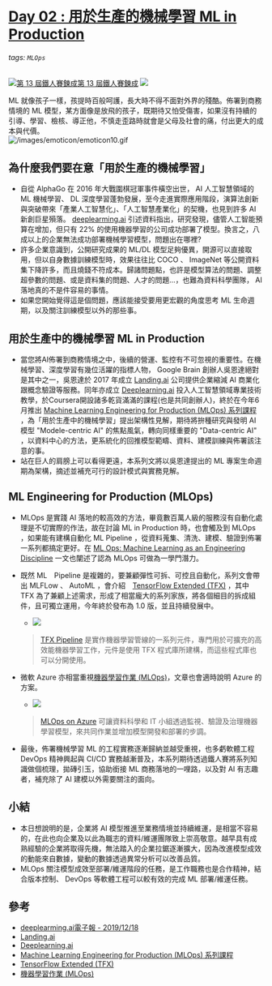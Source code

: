 # [Day 02 : 用於生產的機械學習 ML in Production](https://ithelp.ithome.com.tw/articles/10258861)

###### tags: `MLOps`
[![](https://d1dwq032kyr03c.cloudfront.net/images/ironman_sticker/13/ai-and-data.png?sticker "第 13 屆鐵人賽鍊成")第 13 屆鐵人賽鍊成](https://ithelp.ithome.com.tw/users/20121130/ironman/4015)
[![](https://img.shields.io/badge/iThome%E9%90%B5%E4%BA%BA%E8%B3%BD2021-%E5%A8%81%E5%88%A9%E6%96%AF-blue)](https://ithelp.ithome.com.tw/articles/10258861)



ML 就像孩子一樣，孩提時百般呵護，長大時不得不面對外界的殘酷。佈署到商務情境的 ML 模型，某方面像是放飛的孩子，既期待又怕受傷害，如果沒有持續的引導、學習、檢核、導正他，不慎走歪路時就會是父母及社會的痛，付出更大的成本與代價。  
![/images/emoticon/emoticon10.gif](https://ithelp.ithome.com.tw/images/emoticon/emoticon10.gif)

為什麼我們要在意「用於生產的機械學習」
-------------------

-   自從 AlphaGo 在 2016 年大戰圍棋冠軍事件橫空出世， AI 人工智慧領域的 ML 機械學習、 DL 深度學習蓬勃發展，至今走進實際應用階段，演算法創新與突破帶來「產業人工智慧化」、「人工智慧產業化」的契機，也見到許多 AI 新創巨星殞落。 [deeplearming.ai](https://info.deeplearning.ai/the-batch-companies-slipping-on-ai-goals-self-training-for-better-vision-muppets-and-models-china-vs-us-only-the-best-examples-proliferating-patents) 引述資料指出，研究發現，儘管人工智能預算在增加，但只有 22% 的使用機器學習的公司成功部署了模型。換言之，八成以上的企業無法成功部署機械學習模型，問題出在哪裡?
-   許多企業意識到，公開研究成果的 ML/DL 模型足夠優異，開源可以直接取用，但以自身數據訓練模型時，效果往往比 COCO 、 ImageNet 等公開資料集下降許多，而且燒錢不符成本。歸諸問題點，也許是模型算法的問題、調整超參數的問題、或是資料集的問題、人才的問題...，也難為資料科學團隊， AI 落地真的不是件容易的事情。
-   如果您開始覺得這是個問題，應該能接受要用更宏觀的角度思考 ML 生命週期，以及關注訓練模型以外的那些事。

用於生產中的機械學習 ML in Production
---------------------------

-   當您將AI佈署到商務情境之中，後續的營運、監控有不可忽視的重要性。在機械學習、深度學習有幾位活躍的指標人物， Google Brain 創辦人吳恩達絕對是其中之一，吳恩達於 2017 年成立 [Landing.ai](https://landing.ai/) 公司提供企業縮減 AI 商業化跟概念驗證等服務。同年亦成立 [Deeplearning.ai](https://www.deeplearning.ai/) 投入人工智慧領域專業技術教學，於Coursera開設諸多乾貨滿滿的課程(也是共同創辦人)，終於在今年6月推出 [Machine Learning Engineering for Production (MLOps) 系列課程](https://www.coursera.org/specializations/machine-learning-engineering-for-production-mlops) ，為「用於生產中的機械學習」提出架構性見解，期待將拚種研究與發明 AI 模型 "Modele-centric AI" 的焦點風氣，轉向同樣重要的 "Data-centric AI" ，以資料中心的方法，更系統化的回推模型範疇、資料、建模訓練與佈署該注意的事。
-   站在巨人的肩膀上可以看得更遠，本系列文將以吳恩達提出的 ML 專案生命週期為架構，摘述並補充可行的設計模式與實務見解。

ML Engineering for Production (MLOps)
-------------------------------------

-   MLOps 是實踐 AI 落地的較高效的方法，畢竟數百萬人級的服務沒有自動化處理是不切實際的作法，故在討論 ML in Production 時，也會觸及到 MLOps ，如果能有建構自動化 ML Pipeline ，從資料蒐集、清洗、建模、驗證到佈署一系列都搞定更好。在 [ML Ops: Machine Learning as an Engineering Discipline](https://towardsdatascience.com/ml-ops-machine-learning-as-an-engineering-discipline-b86ca4874a3f) 一文也闡述了認為 MLOps 可做為一學門潛力。
-   既然 ML　Pipeline 是複雜的，要兼顧彈性可拆、可控且自動化，系列文會帶出 MLFLow 、 AutoML ，會介紹　[TensorFlow Extended (TFX)](https://www.tensorflow.org/tfx?hl=zh-tw) ，其中 TFX 為了兼顧上述需求，形成了相當龐大的系列家族，將各個細目的拆成組件，且可獨立運用，今年終於發布為 1.0 版，並且持續發展中。
    
    -   ![](https://i.imgur.com/AsxctPO.png)
    
    > [TFX Pipeline](https://www.tensorflow.org/tfx?hl=zh-tw) 是實作機器學習管線的一系列元件，專門用於可擴充的高效能機器學習工作，元件是使用 TFX 程式庫所建構，而這些程式庫也可以分開使用。
    
-   微軟 Azure 亦相當重視[機器學習作業 (MLOps)](https://azure.microsoft.com/zh-tw/services/machine-learning/mlops/#features)，文章也會適時說明 Azure 的方案。
    
    -   ![](https://github.com/microsoft/MLOps/raw/master/media/ml-lifecycle.png)
    
    > [MLOps on Azure](https://github.com/microsoft/MLOps) 可讓資料科學和 IT 小組透過監視、驗證及治理機器學習模型，來共同作業並增加模型開發和部署的步調。
    
-   最後，佈署機械學習 ML 的工程實務逐漸歸納並越受重視，也多虧軟體工程 DevOps 精神興起與 CI/CD 實務越漸普及，本系列期待透過鐵人賽將系列知識做個梳理，拋磚引玉，協助銜接 ML 商務落地的一哩路，以及對 AI 有志趣者，補充除了 AI 建模以外需要關注的面向。

小結
--

-   本日想說明的是，企業將 AI 模型推進至業務情境並持續維運，是相當不容易的，在此也向企業及以此為職志的資料/維運團隊致上崇高敬意。越早具有成熟經驗的企業將取得先機，無法踏入的企業拉鋸逐漸擴大，因為改進模型成效的動能來自數據，變動的數據透過異常分析可以改善品質。
-   MLOps 關注模型成效至部署/維運階段的任務，是工作職務也是合作精神，結合版本控制、 DevOps 等軟體工程可以較有效的完成 ML 部署/維運任務。

參考
--

-   [deeplearming.ai電子報 - 2019/12/18](https://info.deeplearning.ai/the-batch-companies-slipping-on-ai-goals-self-training-for-better-vision-muppets-and-models-china-vs-us-only-the-best-examples-proliferating-patents)
-   [Landing.ai](https://landing.ai/)
-   [Deeplearning.ai](https://www.deeplearning.ai/)
-   [Machine Learning Engineering for Production (MLOps) 系列課程](https://www.coursera.org/specializations/machine-learning-engineering-for-production-mlops)
-   [TensorFlow Extended (TFX)](https://www.tensorflow.org/tfx?hl=zh-tw)
-   [機器學習作業 (MLOps)](https://azure.microsoft.com/zh-tw/services/machine-learning/mlops/#features)
